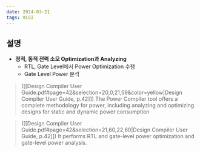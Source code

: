 ```yaml
---
date: 2024-03-21
tags: VLSI
---
```


## 설명

- **정적, 동적 전력 소모 Optimization과 Analyzing**
	- RTL, Gate Level에서 Power Optimization 수행
	- Gate Level Power 분석

> ([[Design Compiler User Guide.pdf#page=42&selection=20,0,21,59&color=yellow|Design Compiler User Guide, p.42]])
> The Power Compiler tool offers a complete methodology for power, including analyzing and optimizing designs for static and dynamic power consumption

> ([[Design Compiler User Guide.pdf#page=42&selection=21,60,22,60|Design Compiler User Guide, p.42]])
>  It performs RTL and gate-level power optimization and gate-level power analysis.
